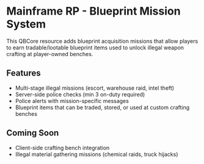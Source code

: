 # Mainframe RP - Blueprint Mission System

This QBCore resource adds blueprint acquisition missions that allow players to earn tradable/lootable blueprint items used to unlock illegal weapon crafting at player-owned benches.

## Features
- Multi-stage illegal missions (escort, warehouse raid, intel theft)
- Server-side police checks (min 3 on-duty required)
- Police alerts with mission-specific messages
- Blueprint items that can be traded, stored, or used at custom crafting benches

## Coming Soon
- Client-side crafting bench integration
- Illegal material gathering missions (chemical raids, truck hijacks)
